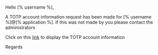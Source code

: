 Hello [% username %],

A TOTP account information request has been made for
[% username %]@[% application %]. If this was not made by you please contact
the administrators

Click on this [link]([%link%]) to display the TOTP account information

Regards

